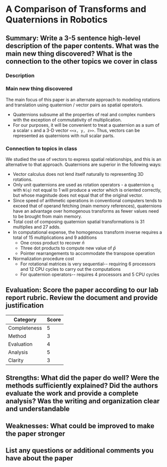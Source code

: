 # A Comparison of Transforms and Quaternions in Robotics

## Summary: Write a 3-5 sentence high-level description of the paper contents. What was the main new thing discovered? What is the connection to the other topics we cover in class

### Description

### Main new thing discovered

The main focus of this paper is an alternate approach to modeling rotations and translation using quaternion / vector pairs as spatial operators.

- Quaternions subsume all the properties of real and complex numbers with the exception of commutativity of multiplication.
- For our purposes, it will be convenient to treat a quaternion as a sum of a scalar `s` and a 3-D vector `<<x, y, z>>`. Thus, vectors can be represented as quaternions with null scalar parts.

### Connection to topics in class

We studied the use of vectors to express spatial relationships, and this is an alternative to that approach. Quaternions are superior in the following ways:

- Vector calculus does not lend itself naturally to representing 3D rotations.
- Only unit quaternions are used as rotation operators - a quaternion `q` with `N(q)` not equal to 1 will produce a vector which is oriented correctly, but whose magnitude does not equal that of the original vector.
- Since speed of arithmetic operations in conventional computers tends to exceed that of operand fetching (main memory references), quaternions have an advantage over homogenous transforms as fewer values need to be brought from main memory.
- Total cost of composing quaternion spatial transformations is 31 multiplies and 27 adds.
- In computational expense, the homogenous transform inverse requires a total of 15 multiplications and 9 additions
  - One cross product to recover $\bar{n}$
  - Three dot products to compute new value of $\bar{p}$
  - Pointer rearrangements to accommodate the transpose operation
- Normalization procedure cost
  - For rotational matrices is very sequential-- requiring 6 processors and 12 CPU cycles to carry out the computations
  - For quaternion operators-- requires 4 processors and 5 CPU cycles

## Evaluation: Score the paper according to our lab report rubric. Review the document and provide justification

| Category 	    | Score |
|------------   |---	|
| Completeness 	| 5  	|
| Method 	    | 3 	|
| Evaluation 	| 4  	|
| Analysis  	| 5  	|
| Clarity  	    | 3 	|

## Strengths: What did the paper do well? Were the methods sufficiently explained? Did the authors evaluate the work and provide a complete analysis? Was the writing and organization clear and understandable

## Weaknesses: What could be improved to make the paper stronger

## List any questions or additional comments you have about the paper
